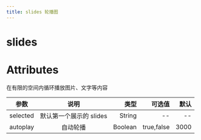 ```yaml
---
title: slides 轮播图
---
```


# slides

<ClientOnly>
  <slides-demo-1></slides-demo-1>
</ClientOnly>

# Attributes

在有限的空间内循环播放图片、文字等内容

| 参数     |          说明           |    类型 |     可选值 | 默认 |
| -------- | :---------------------: | ------: | ---------: | ---: |
| selected | 默认第一个展示的 slides |  String |         -- |   -- |
| autoplay |        自动轮播         | Boolean | true,false | 3000 |
